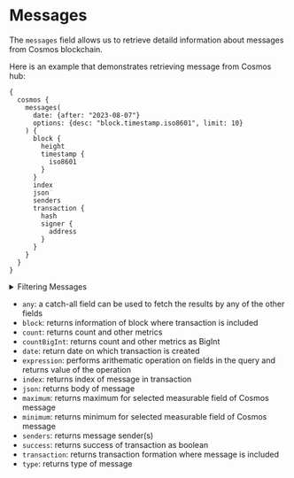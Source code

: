# Messages

The `messages` field allows us to retrieve detaild information about messages from Cosmos blockchain.

Here is an example that demonstrates retrieving message from Cosmos hub:

```
{
  cosmos {
    messages(
      date: {after: "2023-08-07"}
      options: {desc: "block.timestamp.iso8601", limit: 10}
    ) {
      block {
        height
        timestamp {
          iso8601
        }
      }
      index
      json
      senders
      transaction {
        hash
        signer {
          address
        }
      }
    }
  }
}
```

<details>
<summary>Filtering Messages</summary>

-   `any`: a catch-all filter (OR logic) that can be used to fetch the results by any of the other fields
-   `blockHash`: filter by block hash
-   `blockHeight`: filter by block height
-   `date`: filter by date on which transaction was created
-   `index`: filter by index of message in transaction
-   `options`: filter returned data by ordering, limiting and constraining it
-   `senders`: filter by message sender
-   `success`: filter by success of transaction
-   `transactionHash`: filter by transaction hash
-   `transactionIndex`: filter by index of transaction in block
-   `transactionSigner`: filter by transaction signer
-   `type`: filter by type of the message

</details>

-   `any`: a catch-all field can be used to fetch the results by any of the other fields
-   `block`: returns information of block where transaction is included
-   `count`: returns count and other metrics
-   `countBigInt`: returns count and other metrics as BigInt
-   `date`: return date on which transaction is created
-   `expression`: performs arithematic operation on fields in the query and returns value of the operation
-   `index`: returns index of message in transaction
-   `json`: returns body of message
-   `maximum`: returns maximum for selected measurable field of Cosmos message
-   `minimum`: returns minimum for selected measurable field of Cosmos message
-   `senders`: returns message sender(s)
-   `success`: returns success of transaction as boolean
-   `transaction`: returns transaction formation where message is included
-   `type`: returns type of message
